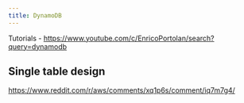 ```yaml
---
title: DynamoDB
---
```


Tutorials - https://www.youtube.com/c/EnricoPortolan/search?query=dynamodb

## Single table design

https://www.reddit.com/r/aws/comments/xq1p6s/comment/iq7m7g4/
